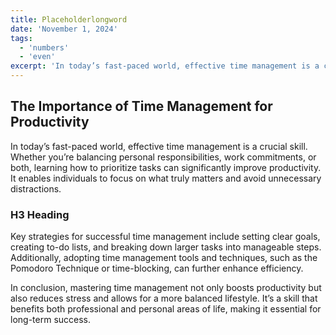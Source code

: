 ```yaml
---
title: Placeholderlongword
date: 'November 1, 2024'
tags:
  - 'numbers'
  - 'even'
excerpt: 'In today’s fast-paced world, effective time management is a crucial skill. Whether you’re balancing personal responsibilities, work commitments, or both, learning how to prioritize tasks can significantly improve productivity.'
---
```


## The Importance of Time Management for Productivity

In today’s fast-paced world, effective time management is a crucial skill. Whether you’re balancing personal responsibilities, work commitments, or both, learning how to prioritize tasks can significantly improve productivity. It enables individuals to focus on what truly matters and avoid unnecessary distractions.

### H3 Heading

Key strategies for successful time management include setting clear goals, creating to-do lists, and breaking down larger tasks into manageable steps. Additionally, adopting time management tools and techniques, such as the Pomodoro Technique or time-blocking, can further enhance efficiency.

In conclusion, mastering time management not only boosts productivity but also reduces stress and allows for a more balanced lifestyle. It’s a skill that benefits both professional and personal areas of life, making it essential for long-term success.
